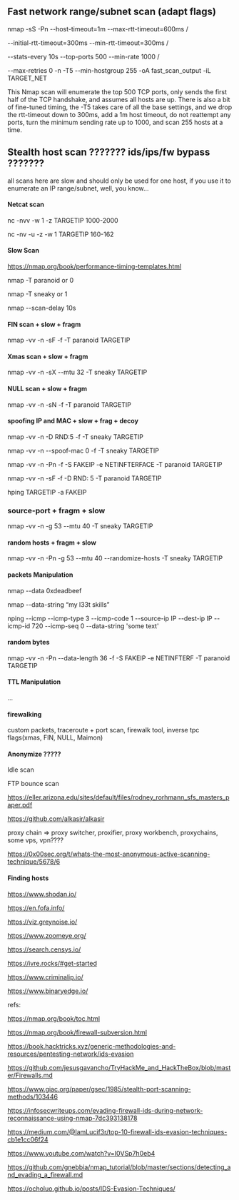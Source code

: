 ## Fast network range/subnet scan (adapt flags)

nmap -sS -Pn --host-timeout=1m --max-rtt-timeout=600ms /

--initial-rtt-timeout=300ms --min-rtt-timeout=300ms /

--stats-every 10s --top-ports 500 --min-rate 1000 /

--max-retries 0 -n -T5 --min-hostgroup 255 -oA fast_scan_output -iL TARGET_NET

This Nmap scan will enumerate the top 500 TCP ports, only sends the first half of the TCP handshake, and assumes all hosts are up. There is also a bit of fine-tuned timing, the -T5 takes care of all the base settings, and we drop the rtt-timeout down to 300ms, add a 1m host timeout, do not reattempt any ports, turn the minimum sending rate up to 1000, and scan 255 hosts at a time.


## Stealth host scan  ??????? ids/ips/fw bypass ???????

all scans here are slow and should only be used for one host, if you use it to enumerate an IP range/subnet, well, you know...

#### Netcat scan

nc -nvv -w 1 -z TARGETIP 1000-2000

nc -nv -u -z -w 1 TARGETIP 160-162

#### Slow Scan 

https://nmap.org/book/performance-timing-templates.html

nmap -T paranoid or 0

nmap -T sneaky or 1 

nmap --scan-delay 10s

#### FIN scan + slow + fragm

nmap -vv -n -sF -f -T paranoid TARGETIP

#### Xmas scan + slow + fragm

nmap -vv -n -sX --mtu 32 -T sneaky TARGETIP

#### NULL scan + slow + fragm

nmap -vv -n -sN -f -T paranoid TARGETIP

#### spoofing IP and MAC + slow + frag + decoy

nmap -vv -n -D RND:5 -f -T sneaky TARGETIP

nmap -vv -n --spoof-mac 0 -f -T sneaky TARGETIP

nmap -vv -n -Pn -f -S FAKEIP -e NETINFTERFACE -T paranoid TARGETIP

nmap -vv -n -sF -f -D RND: 5 -T paranoid TARGETIP

hping TARGETIP -a FAKEIP

### source-port + fragm + slow

nmap -vv -n -g 53 --mtu 40 -T sneaky TARGETIP

#### random hosts + fragm + slow

nmap -vv -n -Pn -g 53 --mtu 40  --randomize-hosts -T sneaky TARGETIP


#### packets Manipulation

nmap --data 0xdeadbeef

nmap --data-string “my l33t skills”

nping --icmp --icmp-type 3 --icmp-code 1 --source-ip IP --dest-ip IP --icmp-id 720 --icmp-seq 0 --data-string 'some text'

#### random bytes

nmap -vv -n -Pn --data-length 36 -f -S FAKEIP -e NETINFTERF -T paranoid TARGETIP

#### TTL Manipulation

...


#### firewalking
custom packets, traceroute + port scan, firewalk tool, inverse tpc flags(xmas, FIN, NULL, Maimon)


#### Anonymize ?????
Idle scan

FTP bounce scan

https://eller.arizona.edu/sites/default/files/rodney_rorhmann_sfs_masters_paper.pdf

https://github.com/alkasir/alkasir

proxy chain => proxy switcher, proxifier, proxy workbench, proxychains, some vps, vpn????

https://0x00sec.org/t/whats-the-most-anonymous-active-scanning-technique/5678/6




#### Finding hosts

https://www.shodan.io/

https://en.fofa.info/

https://viz.greynoise.io/

https://www.zoomeye.org/

https://search.censys.io/

https://ivre.rocks/#get-started

https://www.criminalip.io/

https://www.binaryedge.io/


refs:

https://nmap.org/book/toc.html

https://nmap.org/book/firewall-subversion.html

https://book.hacktricks.xyz/generic-methodologies-and-resources/pentesting-network/ids-evasion

https://github.com/jesusgavancho/TryHackMe_and_HackTheBox/blob/master/Firewalls.md

https://www.giac.org/paper/gsec/1985/stealth-port-scanning-methods/103446

https://infosecwriteups.com/evading-firewall-ids-during-network-reconnaissance-using-nmap-7dc393138178

https://medium.com/@IamLucif3r/top-10-firewall-ids-evasion-techniques-cb1e1cc06f24

https://www.youtube.com/watch?v=I0VSp7h0eb4 

https://github.com/gnebbia/nmap_tutorial/blob/master/sections/detecting_and_evading_a_firewall.md

https://ocholuo.github.io/posts/IDS-Evasion-Techniques/

